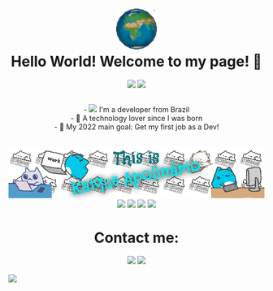 <h1 align="center"> <img width="80px" src="https://github.com/Kaique-Apolinario/Kaique-Apolinario/blob/main/My%20GIF/Spinning%20World%20GIF.gif?raw=true" alt="animated" title="This GIF doesn't belong to me. Credits to its original owner."/> <br> Hello World! Welcome to my page! 👋</h1>
<div align="center">
    <img height="160px" src="https://github-readme-stats.vercel.app/api?username=kaique-apolinario&show_icons=true&theme=default"/>
    <img height="160px" src="http://github-readme-streak-stats.herokuapp.com?user=Kaique-Apolinario&theme=github-light&hide_border=true&date_format=M%20j%5B%2C%20Y%5D&fire=FF661E&currStreakLabel=811EFF94"/>
  <br>

</div>
    
  ##

<div align="center">
   - <img height="15em" src="https://cdn.countryflags.com/thumbs/brazil/flag-400.png" /> I'm a developer from Brazil <br>
   - 🤖 A technology lover since I was born <br>
   - 🏁 My 2022 main goal: Get my first job as a Dev! <br><br>
  <p align="center">
  <a href="https://github.com/Kaique-Apolinario/Kaique-Apolinario/blob/main/The%20credits.txt" title="Please, hire Kaique lol. Credits to: Arisanojima, Peach Cat, BugCat-Capoo, Bongo Cat"><img width="1050px" src="https://github.com/Kaique-Apolinario/Kaique-Apolinario/blob/main/My%20GIF/Kaique's%20GIF.gif" alt="animated"/></a>
  <img height="40px" src="https://img.shields.io/badge/Python-14354C?style=for-the-badge&logo=python&logoColor=white"/>     
  <img height="40px" src="https://img.shields.io/badge/css3-%231572B6.svg?style=for-the-badge&logo=css3&logoColor=white" />
  <img height="40px" src="https://img.shields.io/badge/HTML-239120?style=for-the-badge&logo=html5&logoColor=white" />
  <img height="40px" src="https://img.shields.io/badge/JavaScript-F7DF1E?style=for-the-badge&logo=javascript&logoColor=black">
</div>
    <h1 align="center"> Contact me: </h1>
    
    
<div align="center">
  <a href="mailto:kaiqueapol@outlook.com"><img src="https://img.shields.io/badge/Microsoft_Outlook-0078D4?style=for-the-badge&logo=microsoft-outlook&logoColor=white" target="_blank"></a>
  <a href="https://www.linkedin.com/in/kaique-apolinário/" target="_blank"><img src="https://img.shields.io/badge/-LinkedIn-%230077B5?style=for-the-badge&logo=linkedin&logoColor=white" target="_blank"></a> 
</div>
<br><img height="20px" src="https://badges.pufler.dev/visits/Kaique-Apolinario/Kaique-Apolinario">
<!--
**Kaique-Apolinario/Kaique-Apolinario** is a ✨ _special_ ✨ repository because its `README.md` (this file) appears on your GitHub profile.

Here are some ideas to get you started:

- 🔭 I’m currently working on ..
- 🌱 I’m currently learning ...
- 👯 I’m looking to collaborate on ...
- 🤔 I’m looking for help with ...
- 💬 Ask me about ...
- 📫 How to reach me: ...
- 😄 Pronouns: ...
- ⚡ Fun fact: ...
-->

